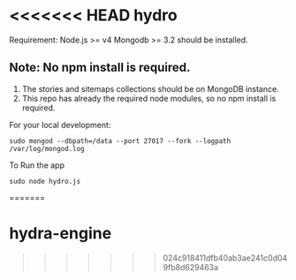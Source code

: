 <<<<<<< HEAD
hydro 
=========

Requirement:
     Node.js >= v4 
     Mongodb >= 3.2 should be installed.

## Note: No npm install is required. 
1. The stories and sitemaps collections should be on MongoDB instance. 
2. This repo has already the required node modules, so no npm install is required.

For your local development:
```
sudo mongod --dbpath=/data --port 27017 --fork --logpath /var/log/mongod.log
```

To Run the app
```
sudo node hydro.js
```
=======
# hydra-engine
>>>>>>> 024c918411dfb40ab3ae241c0d049fb8d629463a
